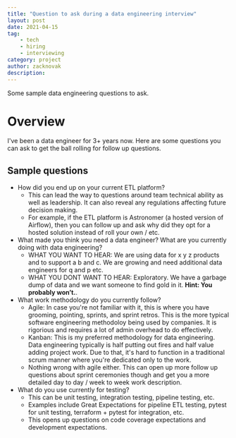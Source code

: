 ```yaml
---
title: "Question to ask during a data engineering interview"
layout: post
date: 2021-04-15
tag:
    - tech
    - hiring
    - interviewing
category: project
author: zacknovak
description:
---
```


Some sample data engineering questions to ask.

# Overview

I've been a data engineer for 3+ years now. Here are some questions you can ask to get the ball rolling for follow up questions.

## Sample questions

-   How did you end up on your current ETL platform?
    -   This can lead the way to questions around team technical ability as well as leadership. It can also reveal any regulations affecting future decision making.
    -   For example, if the ETL platform is Astronomer (a hosted version of Airflow), then you can follow up and ask why did they opt for a hosted solution instead of roll your own / etc.
-   What made you think you need a data engineer? What are you currently doing with data engineering?
    -   WHAT YOU WANT TO HEAR: We are using data for x y z products and to support a b and c. We are growing and need additional data engineers for q and p etc.
    -   WHAT YOU DONT WANT TO HEAR: Exploratory. We have a garbage dump of data and we want someone to find gold in it. **Hint: You probably won’t.**.
-   What work methodology do you currently follow?
    -   Agile: In case you're not familiar with it, this is where you have grooming, pointing, sprints, and sprint retros. This is the more typical software engineering methodoloy being used by companies. It is rigorious and requires a lot of admin overhead to do effectively.
    -   Kanban: This is my preferred methodology for data engineering. Data engineering typically is half putting out fires and half value adding project work. Due to that, it's hard to function in a traditional scrum manner where you're dedicated only to the work.
    -   Nothing wrong with agile either. This can open up more follow up questions about sprint ceremonies though and get you a more detailed day to day / week to week work description.
-   What do you use currently for testing?
    -   This can be unit testing, integration testing, pipeline testing, etc.
    -   Examples include Great Expectations for pipeline ETL testing, pytest for unit testing, terraform + pytest for integration, etc.
    -   This opens up questions on code coverage expectations and development expectations.
